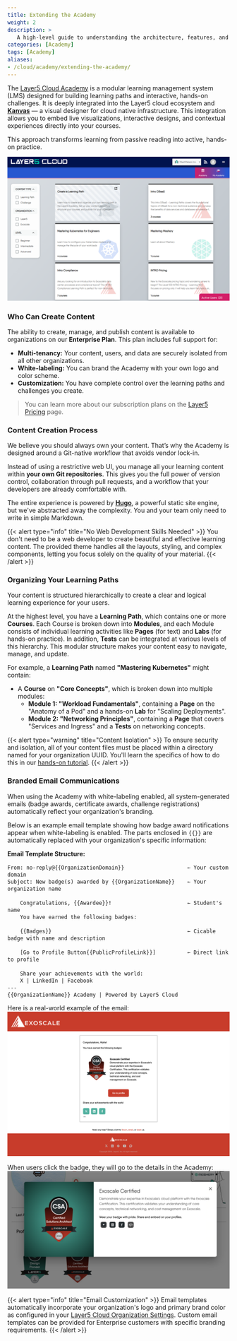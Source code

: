```yaml
---
title: Extending the Academy
weight: 2
description: >
   A high-level guide to understanding the architecture, features, and workflow for creating custom content on the Layer5 Academy platform.
categories: [Academy]
tags: [Academy]
aliases: 
- /cloud/academy/extending-the-academy/
---
```


The [Layer5 Cloud Academy](https://cloud.layer5.io/academy) is a modular learning management system (LMS) designed for building learning paths and interactive, hands-on challenges. It is deeply integrated into the Layer5 cloud ecosystem and **[Kanvas](https://kanvas.new/)** — a visual designer for cloud native infrastructure. This integration allows you to embed live visualizations, interactive designs, and contextual experiences directly into your courses.

This approach transforms learning from passive reading into active, hands-on practice.

![Example of Academy](./images/overview.png)

### Who Can Create Content

The ability to create, manage, and publish content is available to organizations on our **Enterprise Plan**. This plan includes full support for:

  - **Multi-tenancy:** Your content, users, and data are securely isolated from all other organizations.
  - **White-labeling:** You can brand the Academy with your own logo and color scheme.
  - **Customization:** You have complete control over the learning paths and challenges you create.

> You can learn more about our subscription plans on the [Layer5 Pricing](https://layer5.io/pricing) page.

### Content Creation Process

We believe you should always own your content. That’s why the Academy is designed around a Git-native workflow that avoids vendor lock-in.

Instead of using a restrictive web UI, you manage all your learning content within **your own Git repositories**. This gives you the full power of version control, collaboration through pull requests, and a workflow that your developers are already comfortable with. 

The entire experience is powered by **[Hugo](https://gohugo.io/)**, a powerful static site engine, but we've abstracted away the complexity. You and your team only need to write in simple Markdown.

{{< alert type="info" title="No Web Development Skills Needed" >}}
You don't need to be a web developer to create beautiful and effective learning content. The provided theme handles all the layouts, styling, and complex components, letting you focus solely on the quality of your material.
{{< /alert >}}

### Organizing Your Learning Paths

Your content is structured hierarchically to create a clear and logical learning experience for your users.

At the highest level, you have a **Learning Path**, which contains one or more **Courses**. Each Course is broken down into **Modules**, and each Module consists of individual learning activities like **Pages** (for text) and **Labs** (for hands-on practice). In addition, **Tests** can be integrated at various levels of this hierarchy. This modular structure makes your content easy to navigate, manage, and update.

For example, a **Learning Path** named **"Mastering Kubernetes"** might contain:
  * A **Course** on **"Core Concepts"**, which is broken down into multiple modules:
      * **Module 1: "Workload Fundamentals"**, containing a **Page** on the "Anatomy of a Pod" and a hands-on **Lab** for "Scaling Deployments".
      * **Module 2: "Networking Principles"**, containing a **Page** that covers "Services and Ingress" and a **Tests** on networking concepts.

{{< alert type="warning" title="Content Isolation" >}}
To ensure security and isolation, all of your content files must be placed within a directory named for your organization UUID. You'll learn the specifics of how to do this in our [hands-on tutorial](/cloud/academy/creating-your-learning-path/).
{{< /alert >}}

### Branded Email Communications

When using the Academy with white-labeling enabled, all system-generated emails (badge awards, certificate awards, challenge registrations) automatically reflect your organization's branding.

Below is an example email template showing how badge award notifications appear when white-labeling is enabled. The parts enclosed in `{{}}` are automatically replaced with your organization's specific information:

**Email Template Structure:**
```
From: no-reply@{{OrganizationDomain}}                    ← Your custom domain
Subject: New badge(s) awarded by {{OrganizationName}}    ← Your organization name

    Congratulations, {{Awardee}}!                        ← Student's name
    You have earned the following badges:

    {{Badges}}                                           ← Cicable badge with name and description

    [Go to Profile Button{{PublicProfileLink}}]          ← Direct link to profile

    Share your achievements with the world:
    X | LinkedIn | Facebook
---
{{OrganizationName}} Academy | Powered by Layer5 Cloud 
```

Here is a real-world example of the email:
![Example of Email](./images/example_email.png)

When users click the badge, they will go to the details in the Academy:
![Example of Badge](./images/example_badge.png)

{{< alert type="info" title="Email Customization" >}}
Email templates automatically incorporate your organization's logo and primary brand color as configured in your [Layer5 Cloud Organization Settings](https://cloud.layer5.io/identity/organizations). Custom email templates can be provided for Enterprise customers with specific branding requirements.
{{< /alert >}}

